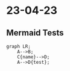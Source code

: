 # 23-04-23

## Mermaid Tests

```mermaid
graph LR;
    A-->B;
    C{name}-->D;
    A-->D{test};
```
